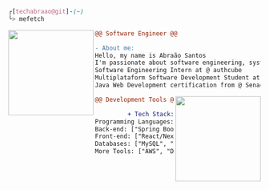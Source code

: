 ```css
┌[techabraao@git]-(~)
└> mefetch
```

<div style="display:block;text-align:left"><img align="left" src="https://skillicons.dev/icons?i=java" border="0" style="width:170px;" />
         

    
```diff
@@ Software Engineer @@

- About me:
Hello, my name is Abraão Santos
I'm passionate about software engineering, system architecture, and cybersecurity
Software Engineering Intern at @ authcube
Multiplataform Software Development Student at @ Fatec Zona Leste
Java Web Development certification from @ Senac Lapa Tito
```


<div style="display:block;text-align:right"><img align="right" src="https://skillicons.dev/icons?i=python" border="0" style="width:170px;" />
          
  
```diff
@@ Development Tools @@

+ Tech Stack:
Programming Languages: ["Python", "Java", "Go", "TypeScript"]
Back-end: ["Spring Book", "Flask", "FastAPI"]
Front-end: ["React/Next.js", "TailwindCSS", "Jinja2", "Axios", "jQuery"]
Databases: ["MySQL", "PostgreSQL", "Redis"]
More Tools: ["AWS", "Docker", "ORMs", "Linux/Bash", "CI/CD", "Git"]
```
